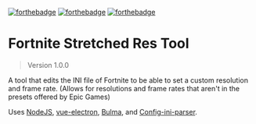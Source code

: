 [![forthebadge](https://forthebadge.com/images/badges/built-with-love.svg)](https://forthebadge.com) [![forthebadge](https://forthebadge.com/images/badges/made-with-vue.svg)](https://forthebadge.com) [![forthebadge](https://forthebadge.com/images/badges/uses-js.svg)](https://forthebadge.com)

# Fortnite Stretched Res Tool
> Version 1.0.0

A tool that edits the INI file of Fortnite to be able to set a custom resolution and frame rate. (Allows for resolutions and frame rates that aren't in the presets offered by Epic Games)

Uses [NodeJS](https://nodejs.org/en/), [vue-electron](https://simulatedgreg.gitbooks.io/electron-vue/content/en/), [Bulma](v), and [Config-ini-parser](https://www.npmjs.com/package/config-ini-parser).

